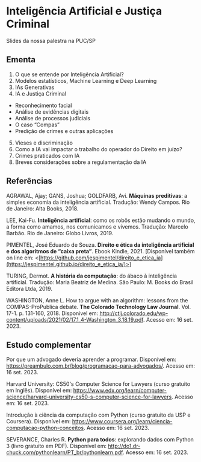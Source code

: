 # Inteligência Artificial e Justiça Criminal
Slides da nossa palestra na PUC/SP

## Ementa
1. O que se entende por Inteligência Artificial?
2. Modelos estatísticos, Machine Learning e Deep Learning
3. IAs Generativas
4. IA e Justiça Criminal
* Reconhecimento facial
* Análise de evidências digitais
* Análise de processos judiciais
* O caso “Compas”
* Predição de crimes e outras aplicações
5. Vieses e discriminação
6. Como a IA vai impactar o trabalho do operador do Direito em juízo?
7. Crimes praticados com IA
8. Breves considerações sobre a regulamentação da IA


## Referências
AGRAWAL, Ajay; GANS, Joshua; GOLDFARB, Avi. **Máquinas preditivas**: a simples economia da inteligência artificial. Tradução: Wendy Campos. Rio de Janeiro: Alta Books, 2018.

LEE, Kai-Fu. **Inteligência artificial**: como os robôs estão mudando o mundo, a forma como amamos, nos comunicamos e vivemos. Tradução: Marcelo Barbão. Rio de Janeiro: Globo Livros, 2019.

PIMENTEL, José Eduardo de Souza. **Direito e ética da inteligência artificial e dos algoritmos de “caixa preta”**. Ebook Kindle, 2021. [Disponível também on line em: <[https://github.com/jespimentel/direito_e_etica_ia](https://jespimentel.github.io/direito_e_etica_ia/)>]

TURING, Dermot. **A história da computação**: do ábaco à inteligência artificial. Tradução: Maria Beatriz de Medina. São Paulo: M. Books do Brasil Editora Ltda, 2019.

WASHINGTON, Anne L. How to argue with an algorithm: lessons from the COMPAS-ProPublica debate. **The Colorado Technology Law Journal**. Vol. 17-1. p. 131-160, 2018. Disponível em: <http://ctlj.colorado.edu/wp-content/uploads/2021/02/17.1_4-Washington_3.18.19.pdf>. Acesso em: 16 set. 2023.


## Estudo complementar

Por que um advogado deveria aprender a programar. Disponível em: <https://preambulo.com.br/blog/programacao-para-advogados/>. Acesso em: 16 set. 2023.

Harvard University: CS50's Computer Science for Lawyers (curso gratuito em Inglês). Disponível em: <https://www.edx.org/learn/computer-science/harvard-university-cs50-s-computer-science-for-lawyers>. Acesso em: 16 set. 2023.

Introdução à ciência da computação com Python (curso gratuito da USP e Coursera). Disponível em: <https://www.coursera.org/learn/ciencia-computacao-python-conceitos>. Acesso em: 16 set. 2023.

SEVERANCE, Charles R. **Python para todos**: explorando dados com Python 3 (livro gratuito em PDF). Disponível em: <http://do1.dr-chuck.com/pythonlearn/PT_br/pythonlearn.pdf>. Acesso em: 16 set. 2023. 

